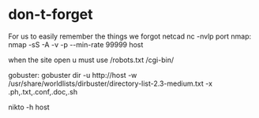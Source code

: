 # don-t-forget
For us to easily remember the things we forgot
netcad 
nc -nvlp port
nmap:
nmap -sS -A -v -p --min-rate 99999 host 

when the site open u must use /robots.txt
/cgi-bin/

gobuster:
gobuster dir -u http://host -w /usr/share/worldlists/dirbuster/directory-list-2.3-medium.txt -x .ph,.txt,.conf,.doc,.sh

nikto -h host

